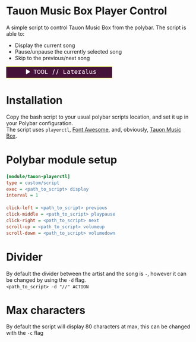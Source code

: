 # Tauon Music Box Player Control
A simple script to control Tauon Music Box from the polybar.
The script is able to:
- Display the current song
- Pause/unpause the currently selected song
- Skip to the previous/next song

![player](screenshots/player.png)

# Installation
Copy the bash script to your usual polybar scripts location, and set it up in your Polybar configuration.\
The script uses `playerctl`, [Font Awesome](https://fontawesome.com/), and, obviously, [Tauon Music Box](https://tauonmusicbox.rocks/).

# Polybar module setup
```ini
[module/tauon-playerctl]
type = custom/script
exec = <path_to_script> display
interval = 1

click-left = <path_to_script> previous
click-middle = <path_to_script> playpause
click-right = <path_to_script> next
scroll-up = <path_to_script> volumeup
scroll-down = <path_to_script> volumedown
```

# Divider
By default the divider between the artist and the song is `-`, however it can be changed by using the `-d` flag.\
`<path_to_script> -d "//" ACTION`

# Max characters
By default the script will display 80 characters at max, this can be changed with the `-c` flag
